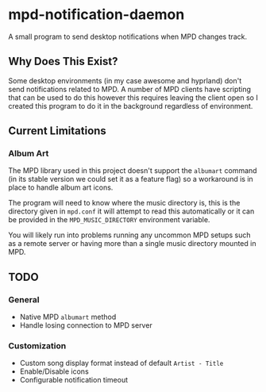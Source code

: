 # mpd-notification-daemon
A small program to send desktop notifications when MPD changes track.

## Why Does This Exist?
Some desktop environments (in my case awesome and hyprland) don't send notifications related to MPD. A number of MPD clients have scripting that can be used to do this however this requires leaving the client open so I created this program to do it in the background regardless of environment.

## Current Limitations
### Album Art
The MPD library used in this project doesn't support the `albumart` command (in its stable version we could set it as a feature flag) so a workaround is in place to handle album art icons. 

The program will need to know where the music directory is, this is the directory given in `mpd.conf` it will attempt to read this automatically or it can be provided in the `MPD_MUSIC_DIRECTORY` environment variable.

You will likely run into problems running any uncommon MPD setups such as a remote server or having more than a single music directory mounted in MPD.

## TODO

### General
- Native MPD `albumart` method
- Handle losing connection to MPD server
### Customization
- Custom song display format instead of default `Artist - Title`
- Enable/Disable icons
- Configurable notification timeout